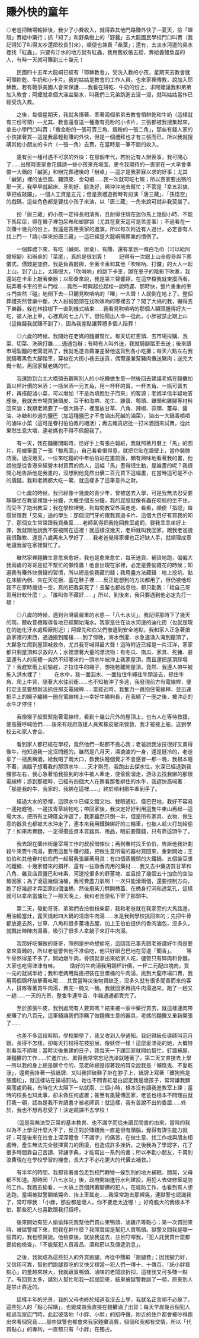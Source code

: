 # 賺外快的童年

◎老爸把賭場輸掉後，我少了小費收入，就得靠其他門路賺外快了—夏天，撿「蟬殼」賣給中藥行；抓「知了」和野桑樹上的「野蠶」去大龍國民學校門口叫賣（我記得知了叫得太吵還把校長引來），順便也兼賣「桑葉」；還有，去淡水河邊的臭水裡找「紅蟲」，只要有汙水的地方就有紅蟲，我用舊蚊帳去撈，賣給養鰻魚苗的人，有時一天就可賺到三十幾元！

　　民國四十五年大龍峒已經有「耶穌教會」，受洗入教的小孩，星期天去教會就可領餅乾、牛奶和小卡片。我的姑姑是教會的工作人員，也來家裡傳教，說加入耶穌教，若有戰爭美國人會來保護……我看在餅乾、牛奶的份上，求阿嬤讓我和弟弟加入教會；阿嬤就拿個大澡盆裝水，叫我們三兄弟跳進去浸一浸，就叫姑姑當作已經受洗入教。

　　之後，每個星期天，我就各揹著、牽著兩個弟弟去教會領餅乾和牛奶（這樣就有三份可領）—尤其、教會還會送一種撒有亮粉的小卡片，三張都被我搜集起來，拿去小學門口叫賣；「撒金粉的一張可賣三角、銀粉的一張二角」，那些有錢人家的小孩搶著買—這是我最輕鬆賺的外快，但是一個禮拜也才有三張而已，所以我就搜購其他小朋友的卡片（一張一角）去賣，在當時是一筆不錯的收入。

　　還有另一種可遇不可求的外快：在那個年代，若附近有人辦喪事，我可開心了……出殯時喪家會花錢請一些小孩來充場面，更令我期待的—喪家在一大早會準備一大鍋的「鹹粥」和辦完葬禮後的「辦桌」—這才是我夢寐以求的好事；尤其「鹹粥」裡的油豆腐、豬頭皮、金勾蝦……我一次就可吃七碗；所以喪家要出殯的那一天，我早早就起床、牙刷好、臉洗好，興沖沖地去幫忙；不管是「拿五彩旗、草把或敲鑼」，一個人工資是五元；但是喪禮遊街時有扮演「唐三藏」、「孫悟空」的戲碼，這些角色都是要找小孩子來演，以「唐三藏」一角來說可就非我莫屬了。

　　扮「唐三藏」的小孩一定得長相清秀，且耐得住騎在迷你馬上幾個小時、不能下馬尿尿，得在褲子裡包尿布和塑膠袋（尤其在夏天這可是苦差事）；不過看在一次賺十幾元的份上，我還是答應喪家的邀演，所以每次附近有人過世，必定會有人找上門—「請小胖來扮唐三藏」—這已經是大龍峒殯葬業的慣例了。

　　一個葬禮下來，有吃（鹹粥、辦桌）、有賺、還有拿到一條白毛巾（可以給阿嬤擦腳）和辦桌的「菜尾」，真的是很划算！
　　記得有一次跟上山全程參與下葬儀式，價錢是加倍，我是負責敲鑔，坐著卡車和其他「吹嗩吶、打鑼」的大人一起上山。到了山上，太陽很大，「吹嗩吶」的跳下卡車，蹲在車子的陰影下吹奏，我還站在卡車上敲著樂器；以節奏來說，我是第三聲響鑔，在這空檔我就東摸西看，玩弄著卡車的車斗門栓……竟然一時興起拉起栓—說時遲、那時快，整片重重的車斗門突然『碰』地倒下去—只聽見吹嗩吶的『嗶』一大聲！人就倒在地上了。整個葬禮突然音樂中斷，大人紛紛回頭在找吹嗩吶的哪裡去了？闖了大禍的我，嚇得丟下樂器，躲在林投樹下一直到儀式結束……我看見吹嗩吶的那個人額頭腫得好大一坨，被人抬上車，心裡真的七上八下，很怕鬧出人命—從此，小胖被禁止跟上山（這條錢我就賺不到了），因為我差點讓葬禮多個人陪葬！

　　◎六歲的時候，我開始在老媽的麵攤幫忙。每天切紅蔥頭、去市場採購、洗菜、切菜、洗碗打雜……通通包辦；有時有人叫外送，我就騎腳踏車去送；後來跟市場製麵的老闆混熟了，我就毛遂自薦兼差替他送貨到各小吃攤；每天六點左右我就騎著黑色大腳踏車，穿梭在大街小巷去送貨，偶爾還兼幫豬肉攤送豬肉；送完大概十點，再回家幫老媽的忙。

　　我還跑到台北大橋頭去觀察別人的小吃攤做生意—然後回去建議老媽在麵攤加賣以杯計價的米酒；一瓶米酒一元五角，用一杯杯的賣，一杯五角，一瓶可賣五杯，再搭配滷小菜，可以增加「不是為填飽肚子而來」的客源；老媽半信半疑地答應後，我就去市場買豬頭皮、豆干和海帶、花生、雞蛋、鴨頭、雞頭和雞腳等材料回來滷；我跟老媽要了一個大鍋子，裡面放甘草、八角、辣椒、蒜頭、薑母、醬油、冰糖和炒過的鹽巴（加這種鹽巴才不會滷出死鹹的滷菜），滷出一大鍋香噴噴的滷味小菜（這可是眷村伯伯教的絕活）；再去雜貨店批一打米酒回來試賣，從此果然生意大增，連老媽也不得不佩服我了。

　　有一天，我在麵攤閒暇時，恰好手上有張白報紙，我就照著月曆上「馬」的圖片，用蠟筆畫了一張「駿馬圖」，自己看看很得意，就把它貼在牆壁上，當作裝飾店面。過沒幾天，一位來吃麵的中年伯伯站在畫前面，頗有興味地看著我的畫，他說他是從香港來經營木材買賣的商人，這幅「馬」畫得很生動，是誰畫的呢？我很開心地告訴他是我畫的，沒想到他竟然出價二百元買下這幅畫，在當時這可是不小的價錢，我和老媽都大吃一驚，就這樣多了這筆意外之財。

　　◎七歲的時候，我已經像十幾歲的青少年，曾被送去入學，可是我無法忍受要靜靜坐在教室裡幾十分鐘，大概坐個五分鐘，我的屁股就像有蟲在咬般的坐不住，而受不了跑出教室；我在學校裡晃，到每間教室外面走走、看看，順便「指認」每個曾跟我「交易」過的學生：那個沒門牙的跟我買過卡片、這個大目仔有買我的知了、那個女生常常跟我買桑葉……老師氣得把我拖回教室處罰，要我乖乖坐好上課，我就跟他說我不要被關在這裡！就這樣沒幾天，老師就叫我回家，跟我老爸說我很難教、還是八歲再來入學好了……我老爸覺得家裡也正好缺人手，就順理成章地讓我留在家裡幫忙了。

　　雖然家裡麵攤生意愈來愈好，我也是愈來愈忙，每天送貨、補貨地跑，偏偏大我兩歲的哥哥是從不幫忙的懶惰蟲！他會出現在家裡，必定是要偷錢花的時候；知道我有賺外快攢錢的習慣，所以總是偷我藏的錢；我用盡方法藏錢：地上挖坑、黏在床腳內側、夾在天花板、塞在鞋子裡……反正能想到的方法都用了，但仍被他趁我不在家時搜括一空，真的把我氣死了！長輩也都姑息他，都只勸我：「給自己哥哥用計較什麼！」、「誰叫你不藏好……」所以，到後來，我只要遇到他必定先打一頓！

　　◎八歲的時候，遇到台灣最嚴重的水患—「八七水災」。我記得那時下了幾天的雨，聽收音機報導各地已經開始淹水。我家是住在淡水河邊的迪化街（也就是現在的迪化汙水處理廠附近）；阿嬤先和伯父們撤退到安全地點，我和家人正急著搶救家裡的東西，通通搬到閣樓……到了傍晚，海水倒灌、水急速湧入淹到屋頂了，大夥急忙爬到屋頂喊救命，尤其我哥喊得最大聲！這時附近已經是一片汪洋，家家都只剩屋頂和求救的人；水裡漂著大量的漂流物：有冬瓜、南瓜、家具、死豬、甚至還有人的屍體—突然不知哪來的一頭水牛被沖上我家屋頂，而且還把屋頂踩塌了！我趕緊衝上前驅趕，才拉住牛的繩子，想拖牠離開屋頂，竟然、我連人帶牛被拖入洪水裡了！
　　在水中，我一面泅水、一面拉住牛繩往牛頭游去，抓住牛角、爬上牛背，隨著大水往前衝……也不知被沖了多遠，我發現前方有電線桿，便打定主意要想辦法抓住那支電線桿……當接近時，我奮力一跳抱住電線桿、並迅速把手上的繩子纏繞一圈在電線桿上—幸好牛繩夠長，在我繞了一圈之後，被沖走的水牛才停住！

　　我像猴子般緊緊抱著電線桿，看到十幾公尺外的屋頂上，也有人在等待救援，便高聲呼喊他們……後來有政府救援人員駕橡皮艇來營救，我才被接上船，送到學校去和家人會合。

　　看到家人都已經在學校，竟然他們一點都不擔心我；老爸說我泳技很好又勇得像牛，他知道我一定沒問題的。雖然是八月天，濕漉漉的一身，還是挺冷的，老爸拿了一瓶黑梅酒，給我喝了兩大口，教我快睡個覺才不會感冒—那一晚，我根本睡不著，滿腦子想著我的那頭水牛……天才剛亮，我跑出去探水位，水深已經退到我腰部左右，我心急著怕我撿到的水牛被人牽走，便偷偷溜走，游泳去找我綁的那根電線桿；游到那裡時，已經有四個大人在察看那隻綁住的水牛，我趕快高喊著：「那是我的牛、我家的、我綁在這裡……」終於順利把牛牽到手了。

　　經過大水的恐懼，這頭水牛已經又餓又怕、雙眼通紅、瘦巴巴地，我好不容易一邊拖趕牠、一邊拔青草給牠吃；帶回家後，我決定好好利用這隻牛東山再起—這場大水，把所有土磚厝全沖毀了，我家雖然只倒一半，但是所有家具、衣物、做生意的器具也都被大水沖走了，連本來我用鐵鍊綁好的三輪車，也被人趁火打劫給偷了！如果再賣麵，一定得攢些資本買器具、用品，眼前要賺錢，只有靠這頭牛了。

　　我去跟在蘭州街屠宰場工作的叔叔借傢伙；再到眷村找王伯伯，告訴他我計劃殺牛來賣牛肉湯，要用這隻牛賺的錢，把做生意所需的器材買回來，重新開始；王伯伯和其他眷村伯伯們一起幫我張羅著用具：有四個蒸饅頭的大鐵鍋、五個裝豆漿的鐵桶、十幾家借來的鋼杯、還有一些燉香肉用的藥材……我又去中藥店買甘草和八角、雜貨店買鹽巴和味素、河邊挖很多的野薑塊、並且撿了幾個五十加侖的空油桶回家；為了滾這幾個油桶，我可費盡力氣啊！一次只能滾兩個，還要控制方向，跑了好幾趟才弄回家四個油桶，然後用柴刀劈開桶蓋、在桶身打洞和透氣孔，這樣就可以拿來當爐灶了—那天晚上，我和老爸便私下宰了那頭牛。

　　第二天，發動哥哥、弟弟們去撿樹枝柴薪，我和老爸就在我家旁的大馬路邊，用油桶當灶，露天燒起四大鍋的清燉牛肉湯……水是我到學校挑回來的；先把牛骨都放進去熬，甘草、八角和很多薑塊去腥，加上王伯伯提供的香肉滷包，沒多久，就飄出陣陣肉湯香，吸引了很多人拿鍋子來訂牛肉湯。

　　我那好吃懶做的哥哥，照例是拚命想偷吃，這回我已事先跟老爸講好牛肉是要拿來賣錢的，所以老爸警告他不准偷吃，他只好眼巴巴地在旁邊「聞香」。
　　等牛骨熬得差不多了，開始燉牛肉，骨頭就拿出來給家人吃，儘管只有碎肉和骨髓，大家也吃得津津有味。
　　燉好的牛肉湯我用鋼杯計價，一杯二元配四塊肉，買一元的就減半給；我和老媽用扁擔把裝在豆漿桶的牛肉湯，挑到大龍市場口賣，我用兩個鋼杯敲擊著吆喝……其實當時災後物資缺乏，沒多久就有很多聞香而來的客人，排隊等著買牛肉湯，賣完一桶又一桶，我就回家再挑牛肉湯過來，跑了一趟又一趟……一天的光景，整隻牛連牛舌、牛雜通通都賣完了。

　　至於那張牛皮，我到處問有人要買嗎？結果被一家中藥行買去，就這樣連肉帶皮賺了約八百元，這筆錢讓我們添購了做麵攤生意的器具，老媽的麵攤又重新開張了……

　　也差不多這段時期，學校開學了，我又收到入學通知。我記得級任導師叫范月娥，長得不怎樣，卻每天打扮得花枝招展，像妖怪一樣！這麼愛漂亮的她，大概特別看我不順眼；當時災後重建的日子，我每天一下課回家就開始幫忙，釘牆補屋、兼麵攤的工作……忙進忙出、累得我常常忘記洗澡就睡著了，第二天又直接去上學—所以我的身上總是髒兮兮的，范老師總是捏著我的耳朵說我是「懶惰鬼、不愛乾淨」，還罰我掛著一張紙牌、又叫我把破鞋子掛在脖子上，紙牌上寫著「髒狗熊是張國松」，就這樣站在操場罰站。她也不問青紅皂白認定我是壞孩子，常常嫌我髒臭而處罰我，有時在大太陽下一站就兩、三個小時，根本沒有讓我進教室上課；當時的校長也知此事，卻未做任何處置；甚至有風聲傳回家，老爸也根本不問理由就打我一頓，認為是我不肯讀書才被老師罰！就這樣，我有苦說不出的委屈……終於，我也不想再忍受了！決定蹺課不去學校！

　　（這是我無法受正常的基本教育、也不識字而從未讀民間書的由來。當時的我以為不上學沒什麼大不了，反正對於賺錢我一直是很有頭腦，覺得有謀生能力就好；可是後來在社會上深深體會「不識字」的痛苦，在做生意、找工作或與朋友相處時，產生無法完全發揮實力的困擾，也造成許多挫折。之後我為了學認字，花了很多時間靠自己苦讀、背誦字典，才能寫出一系列的書；所以奉勸小朋友，千萬別浪費現在在學校學習的機會，長大才不必花更大的代價去補救。）

　　有半年的時間，我都背著書包走到校門轉彎—躲到別的地方補眠、閒晃，父母都不知道。那時因「八七水災」後，政府開始進行水利建設，用犯人去做修築堤防的工作。我跑去偷看，一大排上百個銬著腳鐐的犯人，在堤防工作，也看到有人想逃跑，當場被獄警開槍斃命、抬上車載走……我常常跑去那裡晃，連獄警也認識我了，常叮嚀我：「小胖，那些都是壞人，你不要走太近喔！」好奇膽大的我根本不怕，那些犯人也喜歡跟我打招呼。

　　後來開始有犯人偷偷拜託我幫他們買山東鴨頭、滷雞爪等點心；第一次買回來時，被獄警攔下來，問我在幹什麼？我照實說是幫犯人買鴨頭。獄警又問我是哪一個買的，我也照實說。他檢查後，就放我送去，並且叮嚀我，「犯人託我買什麼都要給他檢查」、「不能幫犯人買毒品、酒和菸以及傳遞消息」。

　　之後，我就成為這些犯人的外買跑腿，再從中賺取「跑腿費」；因我腳力好，又信用可靠，幫他們跑腿買吃的又快又穩當—犯人們一傳十、十傳百，「託小胖買點心」的量越來越大，我就跟賣鴨頭、滷味的老闆談折扣，這樣我又可多賺一點了。有回買太多，請別人幫忙和我一起提回來，結果被獄警教訓了一頓，原來別人是禁止靠近的。

　　這樣半年的光景，我的父母也終於知道我沒去上學，我就名正言順不必躲了。這些犯人的「點心採購」，也變成由我直接在麵攤滷了出貨；每天早晨幾百個犯人經過我家店門時，此起彼落地「小胖、小胖」的招呼聲，附近的住戶都會被吵得跑出來看個究竟……那些獄警也都會來我家麵攤消費，個個和我都有交情，所以「代買點心」的專利，一直都只有「小胖」在獨占。

